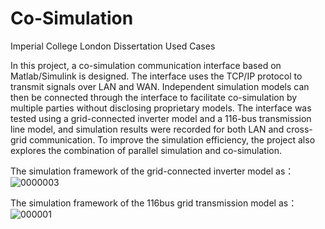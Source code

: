 # Co-Simulation
Imperial College London Dissertation Used Cases

In this project, a co-simulation communication interface based on Matlab/Simulink is designed. The interface uses the TCP/IP protocol to transmit signals over LAN and WAN. Independent simulation models can then be connected through the interface to facilitate co-simulation by multiple parties without disclosing proprietary models. The interface was tested using a grid-connected inverter model and a 116-bus transmission line model, and simulation results were recorded for both LAN and cross-grid communication. To improve the simulation efficiency, the project also explores the combination of parallel simulation and co-simulation.

The simulation framework of the grid-connected inverter model as：
![0000003](https://github.com/user-attachments/assets/9d57ea3d-8e00-4b15-b4a8-ed295ee53fbf)

The simulation framework of the 116bus grid transmission model as：
![000001](https://github.com/user-attachments/assets/e7be7056-57a9-4add-a883-10890ecd9fa5)
